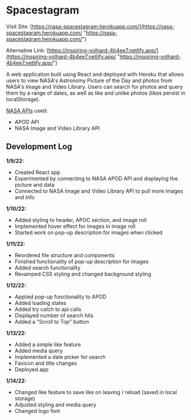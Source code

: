 # Spacestagram

Visit Site: [https://nasa-spacestagram.herokuapp.com/](https://nasa-spacestagram.herokuapp.com/ "https://nasa-spacestagram.herokuapp.com/")

Alternative Link: [https://inspiring-volhard-4b4ee7.netlify.app/](https://inspiring-volhard-4b4ee7.netlify.app/ "https://inspiring-volhard-4b4ee7.netlify.app/")

A web application built using React and deployed with Heroku that allows users to view NASA's Astronomy Picture of the Day and photos from NASA's Image and Video Library. Users can search for photos and query them by a range of dates, as well as like and unlike photos (likes persist in localStorage).

[NASA APIs](https://api.nasa.gov/ "https://api.nasa.gov/") used:

- APOD API
- NASA Image and Video Library API

## Development Log

**1/9/22:**

- Created React app
- Experimented by connecting to NASA APOD API and displaying the picture and data
- Connected to NASA Image and Video Library API to pull more images and info

**1/10/22:**

- Added styling to header, APOC section, and image roll
- Implemented hover effect for images in image roll
- Started work on pop-up description for images when clicked

**1/11/22:**

- Reordered file structure and components
- Finished functionality of pop-up description for images
- Added search functionality
- Revamped CSS styling and changed background styling

**1/12/22:**

- Applied pop-up functionality to APOD
- Added loading states
- Added try catch to api calls
- Displayed number of search hits
- Added a "Scroll to Top" button

**1/13/22:**

- Added a simple like feature
- Added media query
- Implemented a date picker for search
- Favicon and title changes
- Deployed app

**1/14/22:**

- Changed like feature to save like on leaving / reload (saved in local storage)
- Adjusted styling and media query
- Changed logo font
